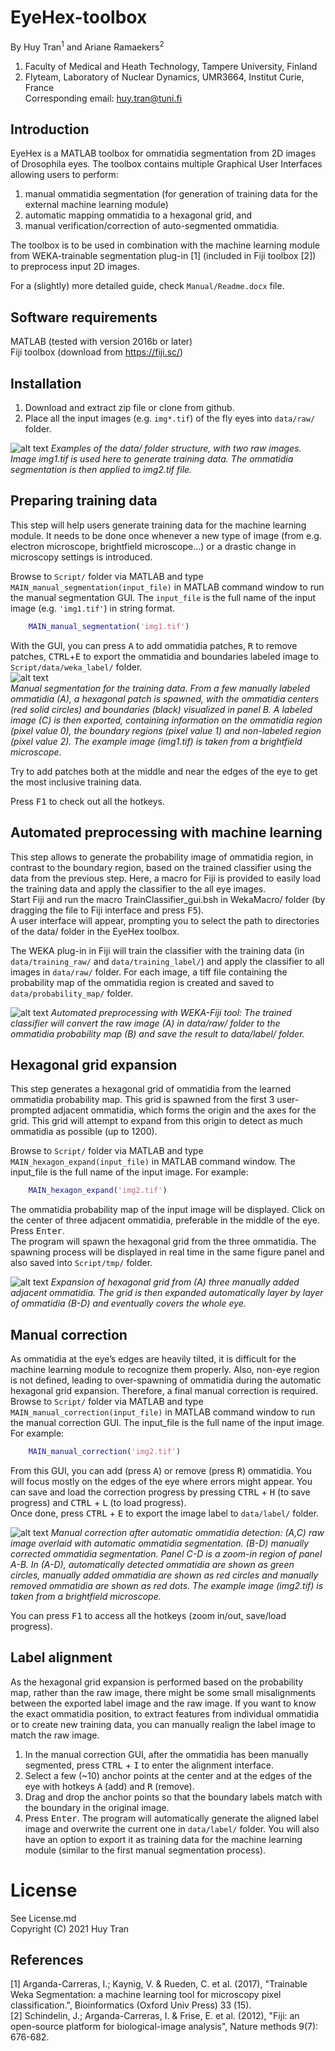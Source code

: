 # EyeHex-toolbox
By Huy Tran<sup>1</sup> and Ariane Ramaekers<sup>2</sup>  
1. Faculty of Medical and Heath Technology, Tampere University, Finland  
2. Flyteam, Laboratory of Nuclear Dynamics, UMR3664, Institut Curie, France  
Corresponding email: huy.tran@tuni.fi  

## Introduction
EyeHex is a MATLAB toolbox for ommatidia segmentation from 2D images of Drosophila eyes. The toolbox contains multiple Graphical User Interfaces allowing users to perform:
1. manual ommatidia segmentation (for generation of training data for the external machine learning module)  
1. automatic mapping ommatidia to a hexagonal grid, and   
1. manual verification/correction of auto-segmented ommatidia.    

The toolbox is to be used in combination with the machine learning module from WEKA-trainable segmentation plug-in [1] (included in Fiji toolbox [2]) to preprocess input 2D images.

For a (slightly) more detailed guide, check `Manual/Readme.docx` file.

## Software requirements
MATLAB (tested with version 2016b or later)  
Fiji toolbox (download from https://fiji.sc/)  

## Installation
1. Download and extract zip file or clone from github.  
1. Place all the input images (e.g. `img*.tif`) of the fly eyes into `data/raw/` folder.

![alt text](https://github.com/huytran216/EyeHex-toolbox/blob/main/Manual/Img/Path.png?raw=true)
*Examples of the data/ folder structure, with two raw images. Image img1.tif is used here to generate training data. The ommatidia segmentation is then applied to img2.tif file.*  

## Preparing training data
This step will help users generate training data for the machine learning module. It needs to be done once whenever a new type of image (from e.g. electron microscope, brightfield microscope…) or a drastic change in microscopy settings is introduced.  

Browse to `Script/` folder via MATLAB and type `MAIN_manual_segmentation(input_file)` in MATLAB command window to run the manual segmentation GUI. The `input_file` is the full name of the input image (e.g. `'img1.tif'`) in string format.  
```matlab
    MAIN_manual_segmentation('img1.tif')
```
With the GUI, you can press <kbd>A</kbd> to add ommatidia patches, <kbd>R</kbd> to remove patches, <kbd>CTRL</kbd>+<kbd>E</kbd> to export the ommatidia and boundaries labeled image to `Script/data/weka_label/` folder.  
![alt text](https://github.com/huytran216/EyeHex-toolbox/blob/main/Manual/Img/Manual_segmentation.png?raw=true)  
*Manual segmentation for the training data. From a few manually labeled ommatidia (A), a hexagonal patch is spawned, with the ommatidia centers (red solid circles) and boundaries (black) visualized in panel B. A labeled image (C) is then exported, containing information on the ommatidia region (pixel value 0), the boundary regions (pixel value 1) and non-labeled region (pixel value 2). The example image (img1.tif) is taken from a brightfield microscope.*

Try to add patches both at the middle and near the edges of the eye to get the most inclusive training data.   

Press <kbd>F1</kbd> to check out all the hotkeys.

## Automated preprocessing with machine learning
This step allows to generate the probability image of ommatidia region, in contrast to the boundary region, based on the trained classifier using the data from the previous step. Here, a macro for Fiji is provided to easily load the training data and apply the classifier to the all eye images.  
Start Fiji and run the macro TrainClassifier_gui.bsh in WekaMacro/ folder (by dragging the file to Fiji interface and press <kbd>F5</kbd>).  
A user interface will appear, prompting you to select the path to directories of the data/ folder in the EyeHex toolbox.  

The WEKA plug-in in Fiji will train the classifier with the training data (in `data/training_raw/` and `data/training_label/`) and apply the classifier to all images in `data/raw/` folder. For each image, a tiff file containing the probability map of the ommatidia region is created and saved to `data/probability_map/` folder.  

![alt text](https://github.com/huytran216/EyeHex-toolbox/blob/main/Manual/Img/MachineLearning.png?raw=true)
*Automated preprocessing with WEKA-Fiji tool: The trained classifier will convert the raw image (A) in data/raw/ folder to the ommatidia probability map (B) and save the result to data/label/ folder.*

## Hexagonal grid expansion
This step generates a hexagonal grid of ommatidia from the learned ommatidia probability map. This grid is spawned from the first 3 user-prompted adjacent ommatidia, which forms the origin and the axes for the grid. This grid will attempt to expand from this origin to detect as much ommatidia as possible (up to 1200).  

Browse to `Script/` folder via MATLAB and type `MAIN_hexagon_expand(input_file)` in MATLAB command window. The input_file is the full name of the input image. For example:
```matlab
    MAIN_hexagon_expand('img2.tif')
```
The ommatidia probability map of the input image will be displayed. Click on the center of three adjacent ommatidia, preferable in the middle of the eye. Press <kbd>Enter</kbd>.  
The program will spawn the hexagonal grid from the three ommatidia. The spawning process will be displayed in real time in the same figure panel and also saved into `Script/tmp/` folder.

![alt text](https://github.com/huytran216/EyeHex-toolbox/blob/main/Manual/Img/Hexagon_expansion.png?raw=true)
*Expansion of hexagonal grid from (A) three manually added adjacent ommatidia. The grid is then expanded automatically layer by layer of ommatidia (B-D) and eventually covers the whole eye.*

## Manual correction
As ommatidia at the eye’s edges are heavily tilted, it is difficult for the machine learning module to recognize them properly. Also, non-eye region is not defined, leading to over-spawning of ommatidia during the automatic hexagonal grid expansion. Therefore, a final manual correction is required.  
Browse to `Script/` folder via MATLAB and type `MAIN_manual_correction(input_file)` in MATLAB command window to run the manual correction GUI. The input_file is the full name of the input image. For example:
```matlab
    MAIN_manual_correction('img2.tif')
```
From this GUI, you can add (press <kbd>A</kbd>) or remove (press <kbd>R</kbd>) ommatidia. You will focus mostly on the edges of the eye where errors might appear. You can save and load the correction progress by pressing <kbd>CTRL</kbd> + <kbd>H</kbd> (to save progress) and <kbd>CTRL</kbd> + <kbd>L</kbd> (to load progress).  
Once done, press <kbd>CTRL</kbd> + <kbd>E</kbd> to export the image label to `data/label/` folder.

![alt text](https://github.com/huytran216/EyeHex-toolbox/blob/main/Manual/Img/Manual_correction.png?raw=true)
*Manual correction after automatic ommatidia detection: (A,C) raw image overlaid with automatic ommatidia segmentation. (B-D) manually corrected ommatidia segmentation. Panel C-D is a zoom-in region of panel A-B. In (A-D), automatically detected ommatidia are shown as green circles, manually added ommatidia are shown as red circles and manually removed ommatidia are shown as red dots. The example image (img2.tif) is taken from a brightfield microscope.*

You can press <kbd>F1</kbd> to access all the hotkeys (zoom in/out, save/load progress).

## Label alignment
As the hexagonal grid expansion is performed based on the probability map, rather than the raw image, there might be some small misalignments between the exported label image and the raw image. If you want to know the exact ommatidia position, to extract features from individual ommatidia or to create new training data, you can manually realign the label image to match the raw image.  
1. In the manual correction GUI, after the ommatidia has been manually segmented, press <kbd>CTRL</kbd> + <kbd>I</kbd> to enter the alignment interface.  
1. Select a few (~10) anchor points at the center and at the edges of the eye with hotkeys <kbd>A</kbd> (add) and <kbd>R</kbd> (remove).
1. Drag and drop the anchor points so that the boundary labels match with the boundary in the original image.
1. Press <kbd>Enter</kbd>. The program will automatically generate the aligned label image and overwrite the current one in `data/label/` folder. You will also have an option to export it as training data for the machine learning module (similar to the first manual segmentation process).

# License
See License.md  
Copyright (C) 2021 Huy Tran

## References
[1] Arganda-Carreras, I.; Kaynig, V. & Rueden, C. et al. (2017), "Trainable Weka Segmentation: a machine learning tool for microscopy pixel classification.", Bioinformatics (Oxford Univ Press) 33 (15).  
[2] Schindelin, J.; Arganda-Carreras, I. & Frise, E. et al. (2012), "Fiji: an open-source platform for biological-image analysis", Nature methods 9(7): 676-682.



